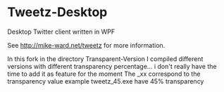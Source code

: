 Tweetz-Desktop
==============

Desktop Twitter client written in WPF

See http://mike-ward.net/tweetz for more information.

In this fork in the directory Transparent-Version 
I compiled different versions with different transparency percentage... 
i don't really have the time to add it as feature for the moment 
The _xx correspond to the transparency value example tweetz_45.exe have 45% transparency

